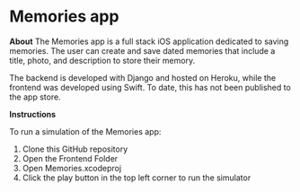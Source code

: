 # Memories app

**About**
The Memories app is a full stack iOS application dedicated to saving memories. The user can create and save dated memories that include a title, photo, and description to store their memory.

The backend is developed with Django and hosted on Heroku, while the frontend was developed using Swift. To date, this has not been published to the app store.

**Instructions**

To run a simulation of the Memories app:
1. Clone this GitHub repository
2. Open the Frontend Folder
3. Open Memories.xcodeproj
4. Click the play button in the top left corner to run the simulator
